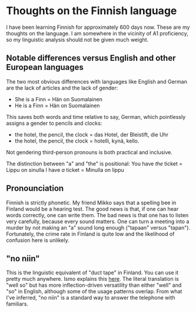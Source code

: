 # Thoughts on the Finnish language

I have been learning Finnish for approximately 600 days now.  These are my thoughts on the language.
I am somewhere in the vicinity of A1 proficiency, so my linguistic analysis should not be given much weight.

## Notable differences versus English and other European languages

The two most obvious differences with languages like English and German are
the lack of articles and the lack of gender:
* She is a Finn = Hän on Suomalainen
* He is a Finn = Hän on Suomalainen

This saves both words and time relative to say, German, which pointlessly assigns a gender to pencils and clocks:
* the hotel, the pencil, the clock = das Hotel, der Bleistift, die Uhr
* the hotel, the pencil, the clock = hotelli, kynä, kello.

Not gendering third-person pronouns is both practical and inclusive.

The distinction between "a" and "the" is positional:
You have _the_ ticket = Lippu on sinulla
I have _a_ ticket = Minulla on lippu

## Pronounciation

Finnish is strictly phonetic.
My friend Mikko says that a spelling bee in Finland would be a hearing test.
The good news is that, if one can hear words correctly, one can write them.
The bad news is that one has to listen very carefully, because every sound matters.
One can turn a meeting into a murder by not making an "a" sound long enough ("tapaan" versus "tapan").
Fortunately, the crime rate in Finland is quite low and the likelihood of confusion here is unlikely.

## "no niin"

This is the linguistic equivalent of "duct tape" in Finland.  You can use it pretty much anywhere.
Ismo explains this [here](https://youtu.be/9EWMlCusxjQ).
The literal translation is "well so" but has more inflection-driven versatility than either
"well" and "so" in English, although some of the usage patterns overlap.
From what I've inferred, "no niin" is a standard way to answer the telephone with familiars.

